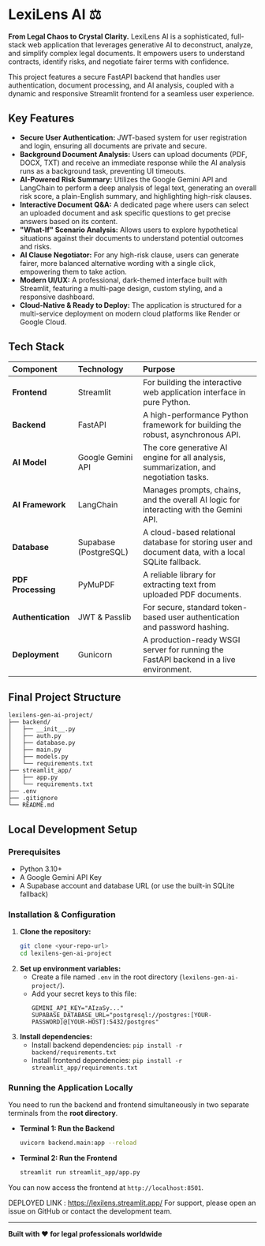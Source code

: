 # LexiLens AI ⚖️

**From Legal Chaos to Crystal Clarity.** LexiLens AI is a sophisticated, full-stack web application that leverages generative AI to deconstruct, analyze, and simplify complex legal documents. It empowers users to understand contracts, identify risks, and negotiate fairer terms with confidence.

This project features a secure FastAPI backend that handles user authentication, document processing, and AI analysis, coupled with a dynamic and responsive Streamlit frontend for a seamless user experience.

## Key Features

  * **Secure User Authentication:** JWT-based system for user registration and login, ensuring all documents are private and secure.
  * **Background Document Analysis:** Users can upload documents (PDF, DOCX, TXT) and receive an immediate response while the AI analysis runs as a background task, preventing UI timeouts.
  * **AI-Powered Risk Summary:** Utilizes the Google Gemini API and LangChain to perform a deep analysis of legal text, generating an overall risk score, a plain-English summary, and highlighting high-risk clauses.
  * **Interactive Document Q\&A:** A dedicated page where users can select an uploaded document and ask specific questions to get precise answers based on its content.
  * **"What-If" Scenario Analysis:** Allows users to explore hypothetical situations against their documents to understand potential outcomes and risks.
  * **AI Clause Negotiator:** For any high-risk clause, users can generate fairer, more balanced alternative wording with a single click, empowering them to take action.
  * **Modern UI/UX:** A professional, dark-themed interface built with Streamlit, featuring a multi-page design, custom styling, and a responsive dashboard.
  * **Cloud-Native & Ready to Deploy:** The application is structured for a multi-service deployment on modern cloud platforms like Render or Google Cloud.

## Tech Stack

| Component | Technology | Purpose |
| :--- | :--- | :--- |
| **Frontend** | Streamlit | For building the interactive web application interface in pure Python. |
| **Backend** | FastAPI | A high-performance Python framework for building the robust, asynchronous API. |
| **AI Model** | Google Gemini API | The core generative AI engine for all analysis, summarization, and negotiation tasks. |
| **AI Framework** | LangChain | Manages prompts, chains, and the overall AI logic for interacting with the Gemini API. |
| **Database**| Supabase (PostgreSQL) | A cloud-based relational database for storing user and document data, with a local SQLite fallback. |
| **PDF Processing** | PyMuPDF | A reliable library for extracting text from uploaded PDF documents. |
| **Authentication** | JWT & Passlib | For secure, standard token-based user authentication and password hashing. |
| **Deployment** | Gunicorn | A production-ready WSGI server for running the FastAPI backend in a live environment. |

## Final Project Structure

```
lexilens-gen-ai-project/
├── backend/
│   ├── __init__.py
│   ├── auth.py
│   ├── database.py
│   ├── main.py
│   ├── models.py
│   └── requirements.txt
├── streamlit_app/
│   ├── app.py
│   └── requirements.txt
├── .env
├── .gitignore
└── README.md
```

## Local Development Setup

### Prerequisites

  * Python 3.10+
  * A Google Gemini API Key
  * A Supabase account and database URL (or use the built-in SQLite fallback)

### Installation & Configuration

1.  **Clone the repository:**
    ```bash
    git clone <your-repo-url>
    cd lexilens-gen-ai-project
    ```
2.  **Set up environment variables:**
      * Create a file named `.env` in the root directory (`lexilens-gen-ai-project/`).
      * Add your secret keys to this file:
        ```
        GEMINI_API_KEY="AIzaSy..."
        SUPABASE_DATABASE_URL="postgresql://postgres:[YOUR-PASSWORD]@[YOUR-HOST]:5432/postgres"
        ```
3.  **Install dependencies:**
      * Install backend dependencies: `pip install -r backend/requirements.txt`
      * Install frontend dependencies: `pip install -r streamlit_app/requirements.txt`

### Running the Application Locally

You need to run the backend and frontend simultaneously in two separate terminals from the **root directory**.

  * **Terminal 1: Run the Backend**
    ```bash
    uvicorn backend.main:app --reload
    ```
  * **Terminal 2: Run the Frontend**
    ```bash
    streamlit run streamlit_app/app.py
    ```

You can now access the frontend at `http://localhost:8501`.

DEPLOYED LINK : https://lexilens.streamlit.app/
For support, please open an issue on GitHub or contact the development team.

---

**Built with ❤️ for legal professionals worldwide**
